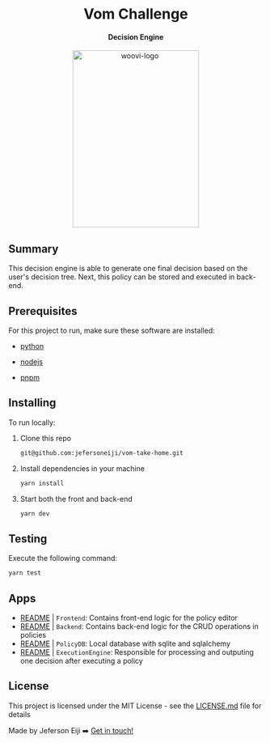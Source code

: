 <h1 align="center">
    Vom Challenge
</h1>

<h4 align="center">
    Decision Engine
</h4>

<div align="center">
  <img  alt="woovi-logo" width="250" height="350" src="./policy_diagram.svg">
</div>

## Summary 

This decision engine is able to generate one final decision based on the user's decision tree. Next, this policy can be stored and executed in back-end. 

## Prerequisites

For this project to run, make sure these software are installed:

- [python](https://www.python.org/downloads/)

- [nodejs](https://nodejs.org/en/download/current)
    
- [pnpm](https://pnpm.io/installation)
    
## Installing

To run locally:
1. Clone this repo
   ```cmd
   git@github.com:jefersoneiji/vom-take-home.git
   ```

2. Install dependencies in your machine
   ```cmd
   yarn install
   ```

3. Start both the front and back-end
    ```cmd
    yarn dev
    ```

## Testing

Execute the following command:
   ```cmd
   yarn test
   ```

## Apps

- [README](./frontend/README.md) | `Frontend`: Contains front-end logic for the policy editor
- [README](./backend/README.md) | `Backend`: Contains back-end logic for the CRUD operations in policies
- [README](./backend/README.md#policydb) | `PolicyDB`: Local database with sqlite and sqlalchemy
- [README](./backend/README.md#executionengine) | `ExecutionEngine`: Responsible for processing and outputing one decision after executing a policy

## License

This project is licensed under the MIT License - see the [LICENSE.md](LICENSE.md) file for details

Made by Jeferson Eiji ➡️ [Get in touch!](https://www.linkedin.com/in/jeferson-eiji/)
